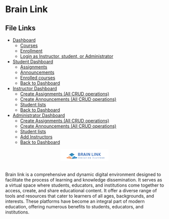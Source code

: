 # Brain Link  

## File Links

- [Dashboard](#dashboard)
  - [Courses](#courses)
  - [Enrollment](#enrollment)
  - [Login as Instructor, student, or Administrator](#login)
- [Student Dashboard](#dashboard)
  - [Assignments](#assignmets)
  - [Announcements](#announcements)
  - [Enrolled courses](#Enrolled)
  - [Back to Dashboard](#BacktToDash)
- [Instructor Dashboard](#dashboard)
  - [Create Assignments (All CRUD operations)](#assignmets)
  - [Create Announcements (All CRUD operations)](#announcements)
  - [Student lists](#Enrolled)
  - [Back to Dashboard](#BacktToDash)
- [Administrator Dashboard](#dashboard)
  - [Create Assignments (All CRUD operations)](#assignmets)
  - [Create Announcements (All CRUD operations)](#announcements)
  - [Student lists](#Enrolled)
  - [Add Instructors](#Instructor)
  - [Back to Dashboard](#BacktToDash)

<div align="center" > 
<img width="30%" src="https://github.com/Payalsahuj/Brain-Link-Angular/blob/main/experiment/src/assets/Image/Brain_Link.png"><br><br>

<p align="left">Brain link is a comprehensive and dynamic digital environment designed to facilitate the process of learning and knowledge dissemination. It serves as a virtual space where students, educators, and institutions come together to access, create, and share educational content. It offer a diverse range of tools and resources that cater to learners of all ages, backgrounds, and interests. These platforms have become an integral part of modern education, offering numerous benefits to students, educators, and institutions.
</p>
</div> 
